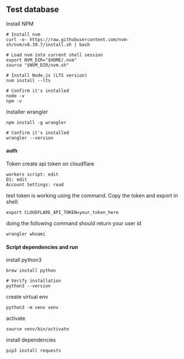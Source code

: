 ## Test database

Install NPM
```
# Install nvm
curl -o- https://raw.githubusercontent.com/nvm-sh/nvm/v0.39.7/install.sh | bash

# Load nvm into current shell session
export NVM_DIR="$HOME/.nvm"
source "$NVM_DIR/nvm.sh"

# Install Node.js (LTS version)
nvm install --lts

# Confirm it's installed
node -v
npm -v
```

Installer wrangler
```
npm install -g wrangler

# Confirm it's installed
wrangler --version
```

#### auth

Token
create api token on cloudflare
```
workers script: edit
D1: edit
Account Settings: read
```

test token is working using the command. Copy the token and export in shell:
```
export CLOUDFLARE_API_TOKEN=your_token_here
```

doing the following command should return your user id
```
wrangler whoami
```


#### Script dependencies and run

install python3
```
brew install python

# Verify installation
python3 --version
```

create virtual env
```
python3 -m venv venv
```

activate
```
source venv/bin/activate
```

install dependencies
```
pip3 install requests
```